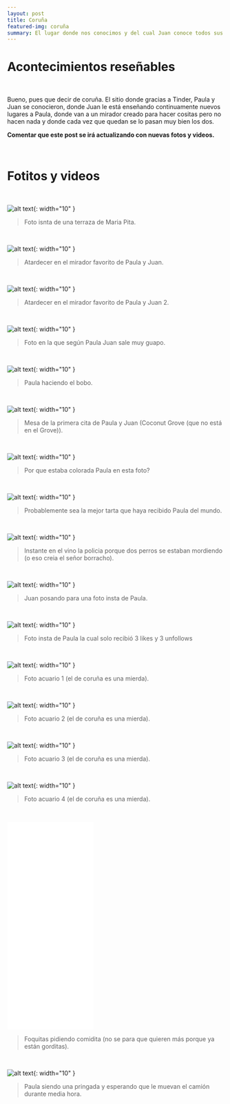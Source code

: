 ```yaml
---
layout: post
title: Coruña
featured-img: coruña
summary: El lugar donde nos conocimos y del cual Juan conoce todos sus rincones
---
```


# Acontecimientos reseñables

&nbsp;

Bueno, pues que decir de coruña. El sitio donde gracias a Tinder, Paula y Juan se conocieron, donde Juan le está enseñando continuamente nuevos lugares a Paula, donde van a un mirador creado para hacer cositas pero no hacen nada y donde cada vez que quedan se lo pasan muy bien los dos.

**Comentar que este post se irá actualizando con nuevas fotos y videos.**

&nbsp;

# Fotitos y videos

&nbsp;

![alt text](/assets/img/posts/Coruña/Coruña1.jpeg){: width="10" }

> Foto isnta de una terraza de Maria Pita.

&nbsp;

![alt text](/assets/img/posts/Coruña/Coruña2.jpeg){: width="10" }

> Atardecer en el mirador favorito de Paula y Juan.

&nbsp;

![alt text](/assets/img/posts/Coruña/Coruña3.jpeg){: width="10" }

> Atardecer en el mirador favorito de Paula y Juan 2.

&nbsp;

![alt text](/assets/img/posts/Coruña/Coruña4.jpeg){: width="10" }

> Foto en la que según Paula Juan sale muy guapo.

&nbsp;

![alt text](/assets/img/posts/Coruña/Coruña5.jpeg){: width="10" }

> Paula haciendo el bobo.

&nbsp;

![alt text](/assets/img/posts/Coruña/barPrimeraCita.jpg){: width="10" }

> Mesa de la primera cita de Paula y Juan (Coconut Grove (que no está en el Grove)).


&nbsp;

![alt text](/assets/img/posts/Coruña/Coruña7.jpeg){: width="10" }

> Por que estaba colorada Paula en esta foto?

&nbsp;

![alt text](/assets/img/posts/Coruña/Coruña8.jpeg){: width="10" }

> Probablemente sea la mejor tarta que haya recibido Paula del mundo.

&nbsp;

![alt text](/assets/img/posts/Coruña/Coruña9.jpeg){: width="10" }

> Instante en el vino la policia porque dos perros se estaban mordiendo (o eso creia el señor borracho).

&nbsp;

![alt text](/assets/img/posts/Coruña/Coruña10.jpeg){: width="10" }

> Juan posando para una foto insta de Paula.

&nbsp;

![alt text](/assets/img/posts/Coruña/Coruña11.jpeg){: width="10" }

> Foto insta de Paula la cual solo recibió 3 likes y 3 unfollows

&nbsp;

![alt text](/assets/img/posts/Coruña/Coruña12.jpeg){: width="10" }

> Foto acuario 1 (el de coruña es una mierda).

&nbsp;

![alt text](/assets/img/posts/Coruña/Coruña13.jpeg){: width="10" }

> Foto acuario 2 (el de coruña es una mierda).

&nbsp;

![alt text](/assets/img/posts/Coruña/Coruña14.jpeg){: width="10" }

> Foto acuario 3 (el de coruña es una mierda).

&nbsp;

![alt text](/assets/img/posts/Coruña/Coruña15.jpeg){: width="10" }

> Foto acuario 4 (el de coruña es una mierda).

&nbsp;

<div class="embed-container">
  <iframe
      src="/assets/img/posts/Coruña/Coruña16.mp4"
      width="200"
      height="480"
      frameborder="0"
      allowfullscreen=""
      allow="autoplay; encrypted-media">
  </iframe>
</div>

> Foquitas pidiendo comidita (no se para que quieren más porque ya están gorditas).

&nbsp;

![alt text](/assets/img/posts/Coruña/Coruña17.jpeg){: width="10" }

> Paula siendo una pringada y esperando que le muevan el camión durante media hora.

&nbsp;



